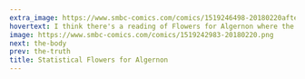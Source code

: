 ```yaml
---
extra_image: https://www.smbc-comics.com/comics/1519246498-20180220after.png
hovertext: I think there's a reading of Flowers for Algernon where the truth is he's just fundamentally a dickhead and everyone else who gets the same treatment fails to have an existential crisis.
image: https://www.smbc-comics.com/comics/1519242983-20180220.png
next: the-body
prev: the-truth
title: Statistical Flowers for Algernon
---
```

